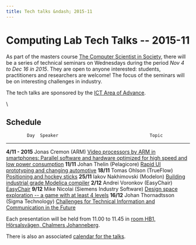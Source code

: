 ```yaml
---
title: Tech talks &ndash; 2015-11
---
```




# Computing Lab Tech Talks -- 2015-11

As part of the masters course [The Computer Scientist in Society](http://www.cse.chalmers.se/~ptr/tcsis.html), there will be a series of technical seminars on Wednesdays during the period *Nov 4 to Dec 16 in 2015*. They are open to anyone interested: students, practitioners and researchers are welcome! The focus of the seminars will be on interesting challenges in industry.

The tech talks are sponsored by the [ICT Area of Advance](http://www.chalmers.se/en/areas-of-advance/ict/Pages/default.aspx).

\



## Schedule

            Day  Speaker                                   Topic
---------------  -------                                   ----
**4/11 - 2015**  Jonas Cremon (ARM)                        [Video processors by ARM in smartphones: Parallel software and hardware optimized for high speed and low power consumption](abstracts.html#cremon)
      **11/11**  Johan Thelin (Pelagicore)                 [Rapid UI prototyping and changing automotive](abstracts.html#thelin)
      **18/11**  Tomas Ohlson (TrueFlow)                   [Positioning and hockey sticks](abstracts.html#ohlson)
      **25/11**  Iakov Nakhimovski (Modelon)               [Building industrial grade Modelica compiler](abstracts.html#nakhimovski)
       **2/12**  Andrei Voronkov (EasyChair)               [EasyChair](abstracts.html#voronkov)
       **9/12**  Mike Nicolai (Siemens Industry Software)  [Design space exploration -- a game with at least 4 levels](abstracts.html#nicolai)
      **16/12**  Johan Thornadtsson (Sigma Technology)     [Challenges for Technical Information and Communication in the Future](abstracts.html#thornadtsson)

Each presentation will be held from 11.00 to 11.45 in [room HB1, Hörsalsvägen, Chalmers Johanneberg](http://maps.chalmers.se/#4d96c07b-63ec-468d-ba50-82712a158393).

There is also an associated [calendar for the talks](https://www.google.com/calendar/embed?src=vk6mn4kquejl2d5hhus4bpkg2c%40group.calendar.google.com&ctz=Europe/Stockholm).


